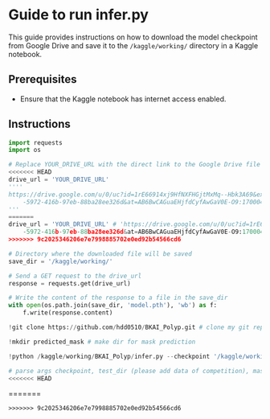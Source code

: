 # Guide to run infer.py

This guide provides instructions on how to download the model checkpoint from Google Drive and save it to the `/kaggle/working/` directory in a Kaggle notebook.

## Prerequisites

- Ensure that the Kaggle notebook has internet access enabled.

## Instructions
```python
import requests
import os

# Replace YOUR_DRIVE_URL with the direct link to the Google Drive file
<<<<<<< HEAD
drive_url = 'YOUR_DRIVE_URL'
''''
https://drive.google.com/u/0/uc?id=1rE66914xj9HfNXFHGjtMxMq--Hbk3A69&export=download&confirm=t&uuid=2b4102a9\
    -5972-416b-97eb-88ba28ee326d&at=AB6BwCAGuaEHjfdCyfAwGaV0E-O9:1700047389408'
'''
=======
drive_url = 'YOUR_DRIVE_URL' # 'https://drive.google.com/u/0/uc?id=1rE66914xj9HfNXFHGjtMxMq--Hbk3A69&export=download&confirm=t&uuid=2b4102a9\
    -5972-416b-97eb-88ba28ee326d&at=AB6BwCAGuaEHjfdCyfAwGaV0E-O9:1700047389408'
>>>>>>> 9c2025346206e7e7998885702e0ed92b54566cd6

# Directory where the downloaded file will be saved
save_dir = '/kaggle/working/'

# Send a GET request to the drive_url
response = requests.get(drive_url)

# Write the content of the response to a file in the save_dir
with open(os.path.join(save_dir, 'model.pth'), 'wb') as f:
    f.write(response.content)
```
```python
!git clone https://github.com/hdd0510/BKAI_Polyp.git # clone my git repo
```
```python
!mkdir predicted_mask # make dir for mask prediction
```
```python
!python /kaggle/working/BKAI_Polyp/infer.py --checkpoint '/kaggle/working/model.pth' --test_dir '/kaggle/input/bkai-igh-neopolyp/test/test' --mask_dir '/kaggle/working/predicted_mask'

# parse args checkpoint, test_dir (please add data of competition), mask_dir
<<<<<<< HEAD
```
=======
```
>>>>>>> 9c2025346206e7e7998885702e0ed92b54566cd6
